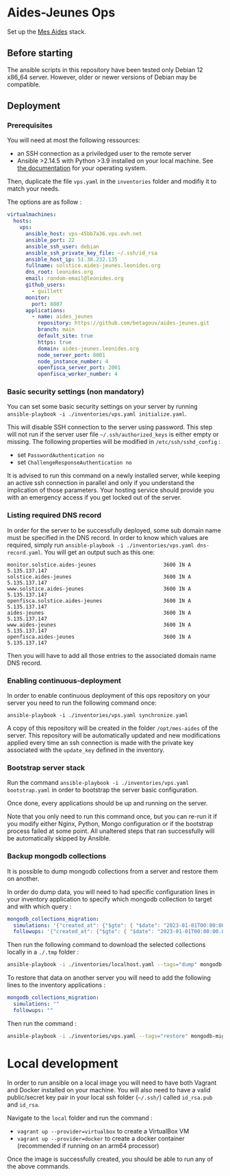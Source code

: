# Aides-Jeunes Ops

Set up the [Mes Aides](https://mes-aides.1jeune1solution.beta.gouv.fr/) stack.

## Before starting

The ansible scripts in this repository have been tested only Debian 12 x86_64 server. However, older or newer versions of Debian may be compatible.

## Deployment

### Prerequisites

You will need at most the following ressources:
- an SSH connection as a priviledged user to the remote server
- Ansible >2.14.5 with Python >3.9 installed on your local machine. See [the documentation](https://docs.ansible.com/ansible/latest/installation_guide/intro_installation.html#installing-ansible-on-specific-operating-systems) for your operating system.

Then, duplicate the file `vps.yaml` in the `inventories` folder and modifiy it to match your needs.

The options are as follow :
```yaml
virtualmachines:
  hosts:
    vps:
      ansible_host: vps-45bb7a36.vps.ovh.net                             # The server adress
      ansible_port: 22                                                   # The ssh port used to connect to the server
      ansible_ssh_user: debian                                           # The user name of the priviledged account on the server
      ansible_ssh_private_key_file: ~/.ssh/id_rsa                        # The path to the SSH key used to connect to the server
      ansible_host_ip: 51.38.232.135                                     # The ip of the server, used to generate DNS records
      fullname: solstice.aides-jeunes.leonides.org                       #
      dns_root: leonides.org                                             # The root of domain name use by your server
      email: random-email@leonides.org                                   # The email used to register Certbot
      github_users:                                                      # The github users that will be able to connect to the server
        - guillett
      monitor:                                                           # If set, a monitoring service will be deployed on specified port
        port: 8887
      applications:                                                      # List all applications that will be deployed
        - name: aides_jeunes
          repository: https://github.com/betagouv/aides-jeunes.git
          branch: main
          default_site: true
          https: true
          domain: aides-jeunes.leonides.org
          node_server_port: 8001
          node_instance_number: 4
          openfisca_server_port: 2001
          openfisca_worker_number: 4
```

### Basic security settings (non mandatory)

You can set some basic security settings on your server by running `ansible-playbook -i ./inventories/vps.yaml initialize.yaml`.

This will disable SSH connection to the server using password. This step will not run if the server user file `~/.ssh/authorized_keys` is either empty or missing. The following properties will be modified in `/etc/ssh/sshd_config` :
- set `PasswordAuthentication no`
- set `ChallengeResponseAuthentication no`

It is advised to run this command on a newly installed server, while keeping an active ssh connection in parallel and only if you understand the implication of those parameters. Your hosting service should provide you with an emergency access if you get locked out of the server.

### Listing required DNS record

In order for the server to be successfully deployed, some sub domain name must be specified in the DNS record. In order to know which values are required, simply run `ansible-playbook -i ./inventories/vps.yaml dns-record.yaml`. You will get an output such as this one:
```
monitor.solstice.aides-jeunes                      3600 IN A 5.135.137.147
solstice.aides-jeunes                              3600 IN A 5.135.137.147
www.solstice.aides-jeunes                          3600 IN A 5.135.137.147
openfisca.solstice.aides-jeunes                    3600 IN A 5.135.137.147
aides-jeunes                                       3600 IN A 5.135.137.147
www.aides-jeunes                                   3600 IN A 5.135.137.147
openfisca.aides-jeunes                             3600 IN A 5.135.137.147
```

Then you will have to add all those entries to the associated domain name DNS record.

### Enabling continuous-deployment

In order to enable continuous deployment of this ops repository on your server you need to run the following command once:
```shell
ansible-playbook -i ./inventories/vps.yaml synchronize.yaml
```

A copy of this repository will be created in the folder `/opt/mes-aides` of the server. This repository will be automatically updated and new modifications applied every time an ssh connection is made with the private key associated with the `update_key` defined in the inventory.

### Bootstrap server stack

Run the command `ansible-playbook -i ./inventories/vps.yaml bootstrap.yaml` in order to bootstrap the server basic configuration.

Once done, every applications should be up and running on the server.

Note that you only need to run this command once, but you can re-run it if you modify either Nginx, Python, Mongo configuration or if the bootstrap process failed at some point. All unaltered steps that ran successfully will be automatically skipped by Ansible.

### Backup mongodb collections

It is possible to dump mongodb collections from a server and restore them on another.

In order do dump data, you will need to had specific configuration lines in your inventory application to specify which mongodb collection to target and with which query :
```yaml
mongodb_collections_migration:
  simulations: '{"created_at": {"$gte": { "$date": "2023-01-01T00:00:00.000Z" }}}'
  followups: '{"created_at": {"$gte": { "$date": "2023-01-01T00:00:00.000Z" }}}'
```
Then run the following command to download the selected collections locally in a `./.tmp` folder :
```bash
ansible-playbook -i ./inventories/localhost.yaml --tags="dump" mongodb-migration.yaml
```

To restore that data on another server you will need to add the following lines to the inventory applications :
```yaml
mongodb_collections_migration:
  simulations: ""
  followups: ""
```
Then run the command :
```bash
ansible-playbook -i ./inventories/vps.yaml --tags="restore" mongodb-migration.yaml
```


# Local development

In order to run ansible on a local image you will need to have both Vagrant and Docker installed on your machine. You will also need to have a valid public/secret key pair in your local ssh folder (`~/.ssh/`) called `id_rsa.pub` and `id_rsa`.

Navigate to the `local` folder and run the command :
- `vagrant up --provider=virtualbox` to create a VirtualBox VM
- `vagrant up --provider=docker` to create a docker container (recommended if running on an arm64 processor)

Once the image is successfully created, you should be able to run any of the above commands.

